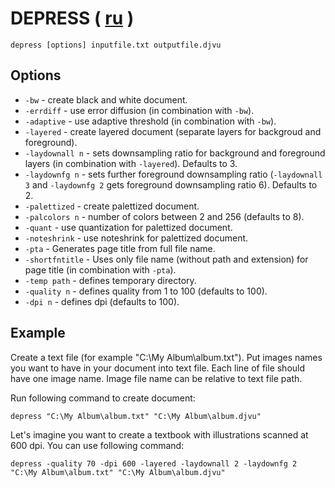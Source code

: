 # DEPRESS ( [ru](DEPRESS.ru.md) )

``` shell
depress [options] inputfile.txt outputfile.djvu
```

## Options

* `-bw` - create black and white document.
* `-errdiff` - use error diffusion (in combination with `-bw`).
* `-adaptive` - use adaptive threshold (in combination with `-bw`).
* `-layered` - create layered document (separate layers for backgroud and foreground).
* `-laydownall n` - sets downsampling ratio for background and foreground layers (in combination with `-layered`). Defaults to 3.
* `-laydownfg n` - sets further foreground downsampling ratio (`-laydownall 3` and `-laydownfg 2` gets foreground downsampling ratio 6). Defaults to 2.
* `-palettized` - create palettized document.
* `-palcolors n` - number of colors between 2 and 256 (defaults to 8).
* `-quant` - use quantization for palettized document.
* `-noteshrink` - use noteshrink for palettized document.
* `-pta` - Generates page title from full file name.
* `-shortfntitle` - Uses only file name (without path and extension) for page title (in combination with `-pta`).
* `-temp path` - defines temporary directory.
* `-quality n` - defines quality from 1 to 100 (defaults to 100).
* `-dpi n` - defines dpi (defaults to 100).

## Example

Create a text file (for example "C:\My Album\album.txt"). Put images names you want to have in your document into text file. Each line of file should have one image name. Image file name can be relative to text file path.

Run following command to create document:

``` shell
depress "C:\My Album\album.txt" "C:\My Album\album.djvu"
```

Let's imagine you want to create a textbook with illustrations scanned at 600 dpi. You can use following command:

``` shell
depress -quality 70 -dpi 600 -layered -laydownall 2 -laydownfg 2 "C:\My Album\album.txt" "C:\My Album\album.djvu"
```
